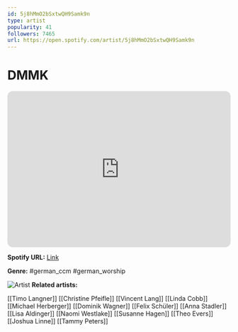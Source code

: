 ```yaml
---
id: 5j8hMmO2bSxtwQH9Samk9n
type: artist
popularity: 41
followers: 7465
url: https://open.spotify.com/artist/5j8hMmO2bSxtwQH9Samk9n
---
```

# DMMK

<iframe style="border-radius:12px" src="https://open.spotify.com/embed/artist/5j8hMmO2bSxtwQH9Samk9n" width="100%" height="352" frameBorder="0" allowfullscreen="" allow="autoplay; clipboard-write; encrypted-media; fullscreen; picture-in-picture" loading="lazy"></iframe>

**Spotify URL:** [Link](https://open.spotify.com/artist/5j8hMmO2bSxtwQH9Samk9n)

**Genre:**  #german_ccm #german_worship

![Artist](https://i.scdn.co/image/ab6761610000e5eb1657115daaae0d02927a23f3)
**Related artists:**

[[Timo Langner]]
[[Christine Pfeifle]]
[[Vincent Lang]]
[[Linda Cobb]]
[[Michael Herberger]]
[[Dominik Wagner]]
[[Felix Schüler]]
[[Anna Stadler]]
[[Lisa Aldinger]]
[[Naomi Westlake]]
[[Susanne Hagen]]
[[Theo Evers]]
[[Joshua Linne]]
[[Tammy Peters]]
